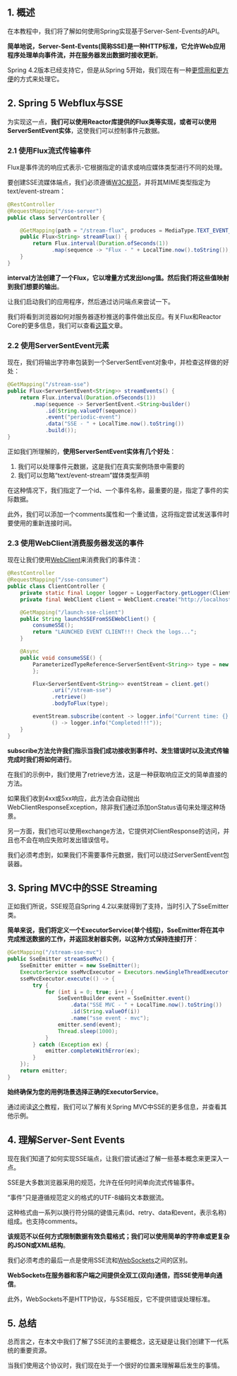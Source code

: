 ## 1. 概述

在本教程中，我们将了解如何使用Spring实现基于Server-Sent-Events的API。

**简单地说，Server-Sent-Events(简称SSE)是一种HTTP标准，它允许Web应用程序处理单向事件流，并在服务器发出数据时接收更新**。

Spring 4.2版本已经支持它，但是从Spring 5开始，我们现在有一种[更惯用和更方便](https://www.baeldung.com/spring-webflux)的方式来处理它。

## 2. Spring 5 Webflux与SSE

为实现这一点，**我们可以使用Reactor库提供的Flux类等实现，或者可以使用ServerSentEvent实体**，这使我们可以控制事件元数据。

### 2.1 使用Flux流式传输事件

Flux是事件流的响应式表示-它根据指定的请求或响应媒体类型进行不同的处理。

要创建SSE流媒体端点，我们必须遵循[W3C规范](https://www.w3.org/TR/eventsource/)，并将其MIME类型指定为text/event-stream：

```java
@RestController
@RequestMapping("/sse-server")
public class ServerController {

    @GetMapping(path = "/stream-flux", produces = MediaType.TEXT_EVENT_STREAM_VALUE)
    public Flux<String> streamFlux() {
        return Flux.interval(Duration.ofSeconds(1))
              .map(sequence -> "Flux - " + LocalTime.now().toString());
    }
}
```

**interval方法创建了一个Flux，它以增量方式发出long值。然后我们将这些值映射到我们想要的输出**。

让我们启动我们的应用程序，然后通过访问端点来尝试一下。

我们将看到浏览器如何对服务器逐秒推送的事件做出反应。有关Flux和Reactor Core的更多信息，我们可以查看[这篇](https://www.baeldung.com/reactor-core)文章。

### 2.2 使用ServerSentEvent元素

现在，我们将输出字符串包装到一个ServerSentEvent对象中，并检查这样做的好处：

```java
@GetMapping("/stream-sse")
public Flux<ServerSentEvent<String>> streamEvents() {
    return Flux.interval(Duration.ofSeconds(1))
        .map(sequence -> ServerSentEvent.<String>builder()
            .id(String.valueOf(sequence))
            .event("periodic-event")
            .data("SSE - " + LocalTime.now().toString())
            .build());
}
```

正如我们所理解的，**使用ServerSentEvent实体有几个好处**：

1. 我们可以处理事件元数据，这是我们在真实案例场景中需要的
2. 我们可以忽略“text/event-stream”媒体类型声明

在这种情况下，我们指定了一个id、一个事件名称，最重要的是，指定了事件的实际数据。

此外，我们可以添加一个comments属性和一个重试值，这将指定尝试发送事件时要使用的重新连接时间。

### 2.3  使用WebClient消费服务器发送的事件

现在让我们使用[WebClient](https://www.baeldung.com/spring-5-webclient)来消费我们的事件流：

```java
@RestController
@RequestMapping("/sse-consumer")
public class ClientController {
    private static final Logger logger = LoggerFactory.getLogger(ClientController.class);
    private final WebClient client = WebClient.create("http://localhost:8081/sse-server");

    @GetMapping("/launch-sse-client")
    public String launchSSEFromSSEWebClient() {
        consumeSSE();
        return "LAUNCHED EVENT CLIENT!!! Check the logs...";
    }

    @Async
    public void consumeSSE() {
        ParameterizedTypeReference<ServerSentEvent<String>> type = new ParameterizedTypeReference<>() {
        };

        Flux<ServerSentEvent<String>> eventStream = client.get()
              .uri("/stream-sse")
              .retrieve()
              .bodyToFlux(type);

        eventStream.subscribe(content -> logger.info("Current time: {} - Received SSE: name[{}], id [{}], content[{}] ", LocalTime.now(), content.event(), content.id(), content.data()), error -> logger.error("Error receiving SSE: {}", error),
              () -> logger.info("Completed!!!"));
    }
}
```

**subscribe方法允许我们指示当我们成功接收到事件时、发生错误时以及流式传输完成时我们将如何进行**。

在我们的示例中，我们使用了retrieve方法，这是一种获取响应正文的简单直接的方法。

如果我们收到4xx或5xx响应，此方法会自动抛出WebClientResponseException，除非我们通过添加onStatus语句来处理这种场景。

另一方面，我们也可以使用exchange方法，它提供对ClientResponse的访问，并且也不会在响应失败时发出错误信号。

我们必须考虑到，如果我们不需要事件元数据，我们可以绕过ServerSentEvent包装器。

## 3. Spring MVC中的SSE Streaming

正如我们所说，SSE规范自Spring 4.2以来就得到了支持，当时引入了SseEmitter类。

**简单来说，我们将定义一个ExecutorService(单个线程)，SseEmitter将在其中完成推送数据的工作，并返回发射器实例，以这种方式保持连接打开**：

```java
@GetMapping("/stream-sse-mvc")
public SseEmitter streamSseMvc() {
    SseEmitter emitter = new SseEmitter();
    ExecutorService sseMvcExecutor = Executors.newSingleThreadExecutor();
    sseMvcExecutor.execute(() -> {
        try {
            for (int i = 0; true; i++) {
                SseEventBuilder event = SseEmitter.event()
                    .data("SSE MVC - " + LocalTime.now().toString())
                    .id(String.valueOf(i))
                    .name("sse event - mvc");
                emitter.send(event);
                Thread.sleep(1000);
            }
        } catch (Exception ex) {
            emitter.completeWithError(ex);
        }
    });
    return emitter;
}
```

**始终确保为您的用例场景选择正确的ExecutorService**。

通过阅读[这个](https://www.baeldung.com/spring-mvc-sse-streams)教程，我们可以了解有关Spring MVC中SSE的更多信息，并查看其他示例。

## 4. 理解Server-Sent Events

现在我们知道了如何实现SSE端点，让我们尝试通过了解一些基本概念来更深入一点。

SSE是大多数浏览器采用的规范，允许在任何时间单向流式传输事件。

“事件”只是遵循规范定义的格式的UTF-8编码文本数据流。

这种格式由一系列以换行符分隔的键值元素(id、retry、data和event，表示名称)组成。也支持comments。

**该规范不以任何方式限制数据有效负载格式；我们可以使用简单的字符串或更复杂的JSON或XML结构**。

我们必须考虑的最后一点是使用SSE流和[WebSockets](https://www.baeldung.com/spring-5-reactive-websockets)之间的区别。

**WebSockets在服务器和客户端之间提供全双工(双向)通信，而SSE使用单向通信**。

此外，WebSockets不是HTTP协议，与SSE相反，它不提供错误处理标准。

## 5. 总结

总而言之，在本文中我们了解了SSE流的主要概念，这无疑是让我们创建下一代系统的重要资源。

当我们使用这个协议时，我们现在处于一个很好的位置来理解幕后发生的事情。